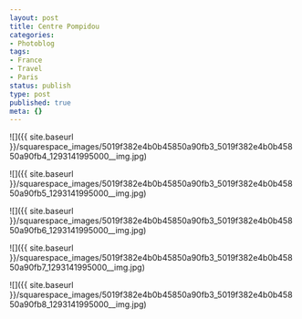 ```yaml
---
layout: post
title: Centre Pompidou
categories:
- Photoblog
tags:
- France
- Travel
- Paris
status: publish
type: post
published: true
meta: {}
---
```


![]({{ site.baseurl }}/squarespace_images/5019f382e4b0b45850a90fb3_5019f382e4b0b45850a90fb4_1293141995000__img.jpg)
   
![]({{ site.baseurl }}/squarespace_images/5019f382e4b0b45850a90fb3_5019f382e4b0b45850a90fb5_1293141995000__img.jpg)
   
![]({{ site.baseurl }}/squarespace_images/5019f382e4b0b45850a90fb3_5019f382e4b0b45850a90fb6_1293141995000__img.jpg)
   
![]({{ site.baseurl }}/squarespace_images/5019f382e4b0b45850a90fb3_5019f382e4b0b45850a90fb7_1293141995000__img.jpg)
   
![]({{ site.baseurl }}/squarespace_images/5019f382e4b0b45850a90fb3_5019f382e4b0b45850a90fb8_1293141995000__img.jpg)
